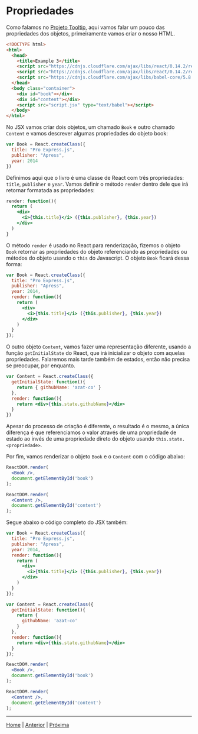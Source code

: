 # Propriedades

Como falamos no [Projeto Tooltip](note_2_3.md), aqui vamos falar um pouco das
propriedades dos objetos, primeiramente vamos criar o nosso HTML.

```html
<!DOCTYPE html>
<html>
  <head>
    <title>Example 3</title>
    <script src="https://cdnjs.cloudflare.com/ajax/libs/react/0.14.2/react.js"></script>
    <script src="https://cdnjs.cloudflare.com/ajax/libs/react/0.14.2/react-dom.js"></script>
    <script src="https://cdnjs.cloudflare.com/ajax/libs/babel-core/5.8.34/browser.js"></script>
  </head>
  <body class="container">
    <div id="book"></div>
    <div id="content"></div>
    <script src="script.jsx" type="text/babel"></script>
  </body>
</html>
```

No JSX vamos criar dois objetos, um chamado `Book` e outro chamado `Content` e
vamos descrever algumas propriedades do objeto book:

```jsx
var Book = React.createClass({
  title: "Pro Express.js",
  publisher: "Apress",
  year: 2014
})
```

Definimos aqui que o livro é uma classe de React com três propriedades: `title`,
`publisher` e `year`. Vamos definir o método `render` dentro dele que irá
retornar formatada as propriedades:

```jsx
render: function(){
  return (
    <div>
      <i>{this.title}</i> ({this.publisher}, {this.year})
    </div>
  )
}
```

O método `render` é usado no React para renderização, fizemos o objeto `Book`
retornar as propriedades do objeto referenciando as propriedades ou métodos do
objeto usando o `this` do Javascript. O objeto `Book` ficará dessa forma:

```jsx
var Book = React.createClass({
  title: "Pro Express.js",
  publisher: "Apress",
  year: 2014,
  render: function(){
    return (
      <div>
        <i>{this.title}</i> ({this.publisher}, {this.year})
      </div>
    )
  }
});
```

O outro objeto `Content`, vamos fazer uma representação diferente, usando a
função `getInitialState` do React, que irá inicializar o objeto com aquelas
propriedades. Falaremos mais tarde também de estados, então não precisa se
preocupar, por enquanto.

```jsx
var Content = React.createClass({
  getInitialState: function(){
    return { githubName: 'azat-co' }
  },
  render: function(){
    return <div>{this.state.githubName}</div>
  }
})
```

Apesar do processo de criação é diferente, o resultado é o mesmo, a única
diferença é que referenciamos o valor através de uma propriedade de estado ao
invés de uma propriedade direto do objeto usando `this.state.<propriedade>`.

Por fim, vamos renderizar o objeto `Book` e o `Content` com o código abaixo:

```jsx
ReactDOM.render(
  <Book />,
  document.getElementById('book')
);

ReactDOM.render(
  <Content />,
  document.getElementById('content')
);
```

Segue abaixo o código completo do JSX também:

```jsx
var Book = React.createClass({
  title: "Pro Express.js",
  publisher: "Apress",
  year: 2014,
  render: function(){
    return (
      <div>
        <i>{this.title}</i> ({this.publisher}, {this.year})
      </div>
    )
  }
});

var Content = React.createClass({
  getInitialState: function(){
    return {
      githubName: 'azat-co'
    }
  },
  render: function(){
    return <div>{this.state.githubName}</div>
  }
});

ReactDOM.render(
  <Book />,
  document.getElementById('book')
);

ReactDOM.render(
  <Content />,
  document.getElementById('content')
);
```

- - -

[Home](../README.md) | [Anterior](note_2_4.md) | [Próxima](note_3_2.md)
